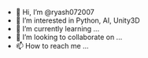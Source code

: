 - 👋 Hi, I’m @ryash072007
- 👀 I’m interested in Python, AI, Unity3D
- 🌱 I’m currently learning ...
- 💞️ I’m looking to collaborate on ...
- 📫 How to reach me ...

<!---
ryash072007/ryash072007 is a ✨ special ✨ repository because its `README.md` (this file) appears on your GitHub profile.
You can click the Preview link to take a look at your changes.
--->
